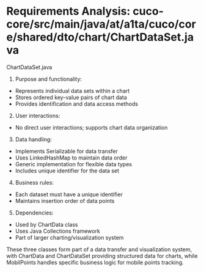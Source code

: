 # Requirements Analysis: cuco-core/src/main/java/at/a1ta/cuco/core/shared/dto/chart/ChartDataSet.java

ChartDataSet.java

1. Purpose and functionality:
- Represents individual data sets within a chart
- Stores ordered key-value pairs of chart data
- Provides identification and data access methods

2. User interactions:
- No direct user interactions; supports chart data organization

3. Data handling:
- Implements Serializable for data transfer
- Uses LinkedHashMap to maintain data order
- Generic implementation for flexible data types
- Includes unique identifier for the data set

4. Business rules:
- Each dataset must have a unique identifier
- Maintains insertion order of data points

5. Dependencies:
- Used by ChartData class
- Uses Java Collections framework
- Part of larger charting/visualization system

These three classes form part of a data transfer and visualization system, with ChartData and ChartDataSet providing structured data for charts, while MobilPoints handles specific business logic for mobile points tracking.